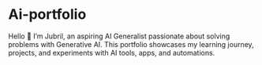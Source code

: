 # Ai-portfolio
Hello 👋 I’m Jubril, an aspiring AI Generalist passionate about solving problems with Generative AI. This portfolio showcases my learning journey, projects, and experiments with AI tools, apps, and automations.
